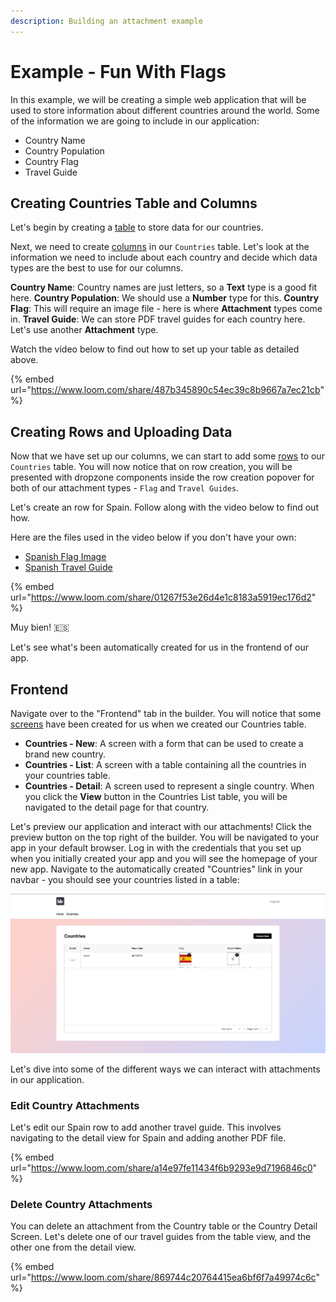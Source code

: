 ```yaml
---
description: Building an attachment example
---
```


# Example - Fun With Flags

In this example, we will be creating a simple web application that will be used to store information about different countries around the world. Some of the information we are going to include in our application:
- Country Name
- Country Population
- Country Flag
- Travel Guide

## Creating Countries Table and Columns
Let's begin by creating a [table](../../tables/) to store data for our countries.

Next, we need to create [columns](../../tables/columns.md) in our `Countries` table. Let's look at the information we need to include about each country and decide which data types are the best to use for our columns.

**Country Name**: Country names are just letters, so a **Text** type is a good fit here.
**Country Population**: We should use a **Number** type for this.
**Country Flag**: This will require an image file - here is where **Attachment** types come in.
**Travel Guide**: We can store PDF travel guides for each country here. Let's use another **Attachment** type.

Watch the video below to find out how to set up your table as detailed above.

{% embed url="https://www.loom.com/share/487b345890c54ec39c8b9667a7ec21cb" %}

## Creating Rows and Uploading Data
Now that we have set up our columns, we can start to add some [rows](../../tables/rows.md) to our `Countries` table. You will now notice that on row creation, you will be presented with dropzone components inside the row creation popover for both of our attachment types - `Flag` and `Travel Guides`. 


Let's create an row for Spain. Follow along with the video below to find out how.

Here are the files used in the video below if you don't have your own:
- [Spanish Flag Image](https://upload.wikimedia.org/wikipedia/en/thumb/9/9a/Flag_of_Spain.svg/750px-Flag_of_Spain.svg.png)
- [Spanish Travel Guide](https://www.madeforspainandportugal.com/wp-content/uploads/2016/01/Spain-with-Made-for-Spain.pdf)

{% embed url="https://www.loom.com/share/01267f53e26d4e1c8183a5919ec176d2" %}

Muy bien! 🇪🇸

Let's see what's been automatically created for us in the frontend of our app.

## Frontend
Navigate over to the "Frontend" tab in the builder. You will notice that some [screens](../../../design/screens.md) have been created for us when we created our Countries table.
- **Countries - New**: A screen with a form that can be used to create a brand new country.
- **Countries - List**: A screen with a table containing all the countries in your countries table.
- **Countries - Detail**: A screen used to represent a single country. When you click the **View** button in the Countries List table, you will be navigated to the detail page for that country.

Let's preview our application and interact with our attachments! Click the preview button on the top right of the builder. You will be navigated to your app in your default browser. Log in with the credentials that you set up when you initially created your app and you will see the homepage of your new app. Navigate to the automatically created "Countries" link in your navbar - you should see your countries listed in a table:

![](countries.png)

Let's dive into some of the different ways we can interact with attachments in our application.

### Edit Country Attachments
Let's edit our Spain row to add another travel guide. This involves navigating to the detail view for Spain and adding another PDF file. 

{% embed url="https://www.loom.com/share/a14e97fe11434f6b9293e9d7196846c0" %}

### Delete Country Attachments 
You can delete an attachment from the Country table or the Country Detail Screen. Let's delete one of our travel guides from the table view, and the other one from the detail view.

{% embed url="https://www.loom.com/share/869744c20764415ea6bf6f7a49974c6c" %}